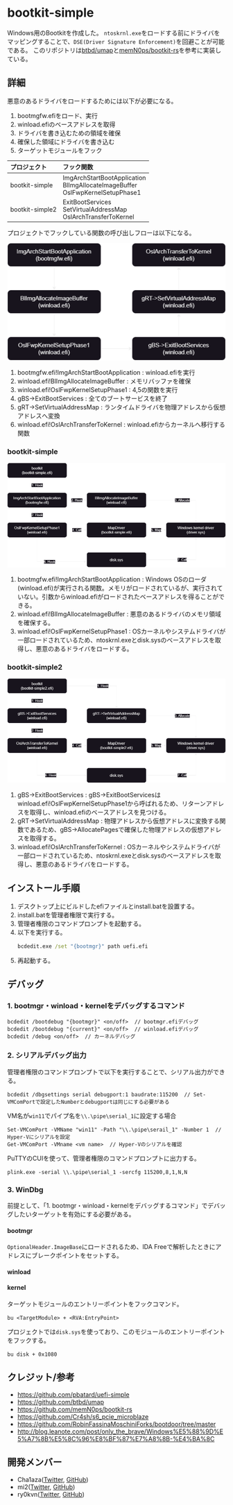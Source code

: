 ﻿# bootkit-simple
Windows用のBootkitを作成した。
`ntoskrnl.exe`をロードする前にドライバをマッピングすることで、`DSE(Driver Signature Enforcement)`を回避ことが可能である。
このリポジトリは[btbd/umap](https://github.com/btbd/umap)と[memN0ps/bootkit-rs](https://github.com/memN0ps/bootkit-rs)を参考に実装している。

## 詳細

悪意のあるドライバをロードするためには以下が必要になる。

1. bootmgfw.efiをロード、実行
2. winload.efiのベースアドレスを取得
3. ドライバを書き込むための領域を確保
4. 確保した領域にドライバを書き込む
5. ターゲットモジュールをフック

| プロジェクト | フック関数 |
|:--|:--|
| bootkit-simple | ImgArchStartBootApplication</br>BlImgAllocateImageBuffer</br>OslFwpKernelSetupPhase1 |
| bootkit-simple2 | ExitBootServices</br>SetVirtualAddressMap</br>OslArchTransferToKernel |

プロジェクトでフックしている関数の呼び出しフローは以下になる。

![bootflow.png](./images/bootflow.png)

1. bootmgfw.efi!ImgArchStartBootApplication : winload.efiを実行
2. winload.efi!BlImgAllocateImageBuffer : メモリバッファを確保
3. winload.efi!OslFwpKernelSetupPhase1 : 4,5の関数を実行
4. gBS->ExitBootServices : 全てのブートサービスを終了
5. gRT->SetVirtualAddressMap : ランタイムドライバを物理アドレスから仮想アドレスへ変換
6. winload.efi!OslArchTransferToKernel : winload.efiからカーネルへ移行する関数

### bootkit-simple

![bootkit-simple.png](./images/bootkit-simple.png)

1. bootmgfw.efi!ImgArchStartBootApplication : Windows OSのローダ(winload.efi)が実行される関数。メモリがロードされているが、実行されていない。引数からwinload.efiがロードされたベースアドレスを得ることができる。
2. winload.efi!BlImgAllocateImageBuffer : 悪意のあるドライバのメモリ領域を確保する。
3. winload.efi!OslFwpKernelSetupPhase1 : OSカーネルやシステムドライバが一部ロードされているため、ntoskrnl.exeとdisk.sysのベースアドレスを取得し、悪意のあるドライバをロードする。


### bootkit-simple2

![bootkit-simple2.png](./images/bootkit-simple2.png)

1. gBS->ExitBootServices : gBS->ExitBootServicesはwinload.efi!OslFwpKernelSetupPhase1から呼ばれるため、リターンアドレスを取得し、winload.efiのベースアドレスを見つける。
2. gRT->SetVirtualAddressMap : 物理アドレスから仮想アドレスに変換する関数であるため、gBS->AllocatePagesで確保した物理アドレスの仮想アドレスを取得する。
3. winload.efi!OslArchTransferToKernel : OSカーネルやシステムドライバが一部ロードされているため、ntoskrnl.exeとdisk.sysのベースアドレスを取得し、悪意のあるドライバをロードする。


## インストール手順

1. デスクトップ上にビルドしたefiファイルとinstall.batを設置する。
2. install.batを管理者権限で実行する。
3. 管理者権限のコマンドプロンプトを起動する。
4. 以下を実行する。
   ```cmd
   bcdedit.exe /set "{bootmgr}" path uefi.efi
   ```
5. 再起動する。


## デバッグ

### 1. bootmgr・winload・kernelをデバッグするコマンド
```
bcdedit /bootdebug "{bootmgr}" <on/off>  // bootmgr.efiデバッグ
bcdedit /bootdebug "{current}" <on/off>  // winload.efiデバッグ
bcdedit /debug <on/off>  // カーネルデバッグ
```

### 2. シリアルデバッグ出力

管理者権限のコマンドプロンプトで以下を実行することで、シリアル出力ができる。
```
bcdedit /dbgsettings serial debugport:1 baudrate:115200  // Set-VMComPortで設定したNumberとdebugportは同じにする必要がある
```

VM名が`win11`でパイプ名を`\\.\pipe\serial_1`に設定する場合
```
Set-VMComPort -VMName "win11" -Path "\\.\pipe\serail_1" -Number 1  // Hyper-Vにシリアルを設定
Get-VMComPort -VMname <vm name>  // Hyper-Vのシリアルを確認
```

PuTTYのCUIを使って、管理者権限のコマンドプロンプトに出力する。
```
plink.exe -serial \\.\pipe\serial_1 -sercfg 115200,8,1,N,N
```

### 3. WinDbg

前提として、「1. bootmgr・winload・kernelをデバッグするコマンド」でデバッグしたいターゲットを有効にする必要がある。

#### bootmgr

`OptionalHeader.ImageBase`にロードされるため、IDA Freeで解析したときにアドレスにブレークポイントをセットする。

#### winload


#### kernel

ターゲットモジュールのエントリーポイントをフックコマンド。
```
bu <TargetModule> + <RVA:EntryPoint>
```

プロジェクトでは`disk.sys`を使っており、このモジュールのエントリーポイントをフックする。
```
bu disk + 0x1080
```


## クレジット/参考
- https://github.com/pbatard/uefi-simple
- https://github.com/btbd/umap
- https://github.com/memN0ps/bootkit-rs
- https://github.com/Cr4sh/s6_pcie_microblaze
- https://github.com/RobinFassinaMoschiniForks/bootdoor/tree/master
- http://blog.leanote.com/post/only_the_brave/Windows%E5%88%9D%E5%A7%8B%E5%8C%96%E8%BF%87%E7%A8%8B-%E4%BA%8C

## 開発メンバー
- Cha1aza([Twitter](https://twitter.com/Cha1aza), [GitHub](https://github.com/cha1aza))
- mi2([Twitter](https://twitter.com/3ts75), [GitHub](https://github.com/3ts75))
- ry0kvn([Twitter](https://twitter.com/ry0kvn), [GitHub](https://github.com/ry0kvn))
